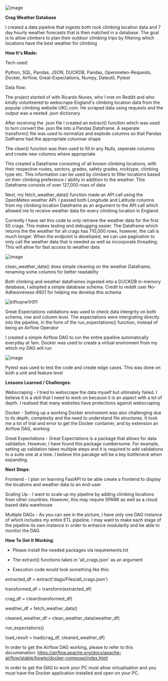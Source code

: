 ![image](https://github.com/user-attachments/assets/077c0bd1-01e6-43c9-8aa0-a2cc874e2297)

**Crag Weather Database**

I created a data pipeline that ingests both rock climbing location data and 7 day hourly weather forecasts that is then matched in a database.
The goal is to allow climbers to plan their outdoor climbing trips by filtering which locations have the best weather for climbing

**How It's Made:**

Tech used: 

Python, SQL, Pandas, JSON, DUCKDB, Pandas, Openmeteo-Requests, Docker, Airflow, Great-Expectations, Numpy, Dateutil, Pytest

Data flow:

The project started of with Ricardo Nunes, who I met on Reddit and who kindly volunteered to webscrape England's climbing location data from the popular climbing website UKC.com. He scraped data using requests and the output was a nested .json dictionary

After receiving the .json file I created an extract() function which was used to turn convert the .json file into a Pandas Dataframe. A seperate transform() file was used to normalize and explode columns so that Pandas Datframe had the appropriate columnar shape

The clean() function was then used to fill in any Nulls, seperate columns and create new columns where appropriate

This created a Dataframe consisting of all known climbing locations, with their respective routes, sectors, grades, safety grades, rocktype, climbing type etc. This information can be used by climbers to filter locations based on their climbing preference / ability in addition to the weather. This Dataframe consists of over 127,000 rows of data

Next, my fetch_weather_data() function made an API call using the OpenMeteo weather API. I passed both Longitude and Latitude columns from my climbing location Dataframe as an argument to the API call which allowed me to receive weather data for every climbing location in England.

Currently I have set this code to only retrieve the weather data for the first 50 crags. This makes testing and debugging easier. The Dataframe which returns the the weather for all crags has 710,000 rows, however, the call is much longer. When the endpoint is developed, we can use pagination to only call the weather data that is needed as well as incorporate threading. This will allow for fast access to weather data

![image](https://github.com/user-attachments/assets/f8bf3835-9ed8-4854-8b47-33576170bbd4)

clean_weather_data() does simple cleaning on the weather Dataframe, renaming some columns for better readabilty

Both climbing and weather dataframes ingested into a DUCKDB in-memory database, I adopted a simple database schema. Credit to reddit user No-Adhesiveness-6921 for helping me develop this schema

![ktflvqnw1r0f1](https://github.com/user-attachments/assets/57a316f2-b8d6-46d4-a7e7-e4190578f390)

Great-Expectations validations was used to check data intergrity on both schema, row and column level. The expectations were intergrating directly into the pipeline, in the form of the run_expectations() function, instead of being an Airflow Operator

I created a simple Airflow DAG to run the entire pipeline automatically everyday at 1am. Docker was used to create a virtual enviroment from my which my DAG will run

![image](https://github.com/user-attachments/assets/e03a0fd9-23ea-4de1-8469-6036c0e8b323)

Pytest was used to test the code and create edge cases. This was done on both a unit and feature level

**Lessons Learned / Challenges:**

Webscraping - I tried to webscrape the data myself but ultimately failed. I believe it is a skill that I need to work on because it is an aspect with a lot of depth. I realised that many websites have protections against webscraping

Docker - Setting up a working Docker enviroment was also challenging due to its depth, complexity and the need to understand file structures. It took me a lot of trial and error to get the Docker container, and by extension an Airflow DAG, working

Great Expectations - Great Expectations is a package that allows for data validation. However, I have found this package cumbersome. For example, setting up validation takes multiple steps and it is required to add validations to a suite one at a time. I believe this pacakge will be a key bottleneck when expanding.


**Next Steps**:

Frontend - I plan on learning FastAPI to be able create a frontend to display the locations and weather data to an end-user

Scaling Up - I want to scale up my pipeline by adding climbing locations from other countries. However, this may require SPARK as well as a cloud based data warehouse

Multiple DAGs - As you can see in the picture, I have only one DAG instance of which includes my entire ETL pipeline. I may want to make each stage of the pipeline its own instance in order to enhance modularity and be able to monitor the DAG.

**How To Get It Working**:

- Please install the needed packages via requirements.txt
  
- The extract() functions takes in 'all_crags.json' as an argument

- Execution code would look something like this:

 extracted_df = extract('dags/Files/all_crags.json')
 
 transformed_df = transform(extracted_df)
 
 crag_df = clean(transformed_df)
 
 weather_df = fetch_weather_data()
 
 cleaned_weather_df = clean_weather_data(weather_df)
 
 run_expectations()
 
 load_result = load(crag_df, cleaned_weather_df)

In order to get the Airflow DAG working, please to refer to this documenation: https://airflow.apache.org/docs/apache-airflow/stable/howto/docker-compose/index.html

In order to get the DAG to work your PC must allow virtualisation and you must have the Docker application installed and open on your PC.




